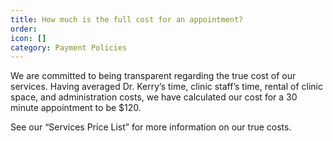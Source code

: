 ```yaml
---
title: How much is the full cost for an appointment?
order: 
icon: []
category: Payment Policies
---
```

We are committed to being transparent regarding the true cost of our services. Having averaged Dr. Kerry’s time, clinic staff’s time, rental of clinic space, and administration costs, we have calculated our cost for a 30 minute appointment to be $120.

See our “Services Price List” for more information on our true costs.